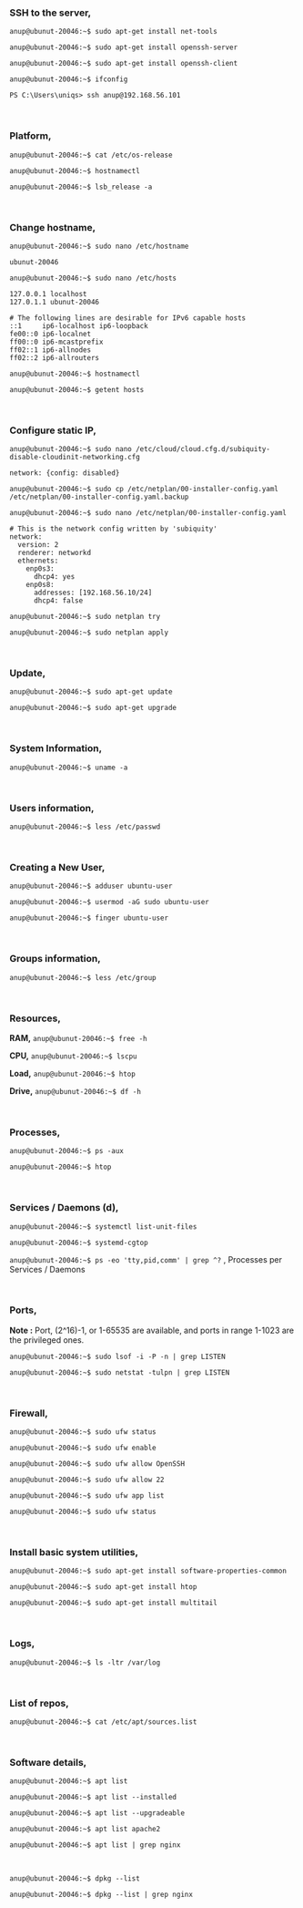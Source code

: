 ### SSH to the server,

`anup@ubunut-20046:~$ sudo apt-get install net-tools`

`anup@ubunut-20046:~$ sudo apt-get install openssh-server`

`anup@ubunut-20046:~$ sudo apt-get install openssh-client`


`anup@ubunut-20046:~$ ifconfig`

`PS C:\Users\uniqs> ssh anup@192.168.56.101`

<br>

### Platform,

`anup@ubunut-20046:~$ cat /etc/os-release`

`anup@ubunut-20046:~$ hostnamectl`

`anup@ubunut-20046:~$ lsb_release -a`

<br>

### Change hostname,

`anup@ubunut-20046:~$ sudo nano /etc/hostname`

    ubunut-20046

`anup@ubunut-20046:~$ sudo nano /etc/hosts`

    127.0.0.1 localhost
    127.0.1.1 ubunut-20046
    
    # The following lines are desirable for IPv6 capable hosts
    ::1     ip6-localhost ip6-loopback
    fe00::0 ip6-localnet
    ff00::0 ip6-mcastprefix
    ff02::1 ip6-allnodes
    ff02::2 ip6-allrouters

`anup@ubunut-20046:~$ hostnamectl`

`anup@ubunut-20046:~$ getent hosts`

<br>

### Configure static IP,

`anup@ubunut-20046:~$ sudo nano /etc/cloud/cloud.cfg.d/subiquity-disable-cloudinit-networking.cfg`

    network: {config: disabled}


`anup@ubunut-20046:~$ sudo cp /etc/netplan/00-installer-config.yaml /etc/netplan/00-installer-config.yaml.backup`

`anup@ubunut-20046:~$ sudo nano /etc/netplan/00-installer-config.yaml`

    # This is the network config written by 'subiquity'
    network:
      version: 2
      renderer: networkd
      ethernets:
        enp0s3:
          dhcp4: yes
        enp0s8:
          addresses: [192.168.56.10/24]
          dhcp4: false

`anup@ubunut-20046:~$ sudo netplan try`

`anup@ubunut-20046:~$ sudo netplan apply`

<br>

### Update,

`anup@ubunut-20046:~$ sudo apt-get update`

`anup@ubunut-20046:~$ sudo apt-get upgrade`

<br>

### System Information,

`anup@ubunut-20046:~$ uname -a`

<br>

### Users information,

`anup@ubunut-20046:~$ less /etc/passwd`

<br>

### Creating a New User,

`anup@ubunut-20046:~$ adduser ubuntu-user`

`anup@ubunut-20046:~$ usermod -aG sudo ubuntu-user`

`anup@ubunut-20046:~$ finger ubuntu-user`

<br>

### Groups information,

`anup@ubunut-20046:~$ less /etc/group`

<br>

### Resources,

**RAM,** `anup@ubunut-20046:~$ free -h`

**CPU,** `anup@ubunut-20046:~$ lscpu`

**Load,** `anup@ubunut-20046:~$ htop`

**Drive,** `anup@ubunut-20046:~$ df -h`

<br>

### Processes,

`anup@ubunut-20046:~$ ps -aux`

`anup@ubunut-20046:~$ htop`

<br>

### Services / Daemons (d),

`anup@ubunut-20046:~$ systemctl list-unit-files`

`anup@ubunut-20046:~$ systemd-cgtop`

`anup@ubunut-20046:~$ ps -eo 'tty,pid,comm' | grep ^?` , Processes per Services / Daemons

<br>

### Ports,

**Note :** Port, (2^16)-1, or 1-65535 are available, and ports in range 1-1023 are the privileged ones.

`anup@ubunut-20046:~$ sudo lsof -i -P -n | grep LISTEN`

`anup@ubunut-20046:~$ sudo netstat -tulpn | grep LISTEN`

<br>

### Firewall,

`anup@ubunut-20046:~$ sudo ufw status`

`anup@ubunut-20046:~$ sudo ufw enable`

`anup@ubunut-20046:~$ sudo ufw allow OpenSSH`

`anup@ubunut-20046:~$ sudo ufw allow 22`

`anup@ubunut-20046:~$ sudo ufw app list`

`anup@ubunut-20046:~$ sudo ufw status`

<br>

### Install basic system utilities,

`anup@ubunut-20046:~$ sudo apt-get install software-properties-common`

`anup@ubunut-20046:~$ sudo apt-get install htop`

`anup@ubunut-20046:~$ sudo apt-get install multitail`

<br>

### Logs,

`anup@ubunut-20046:~$ ls -ltr /var/log`

<br>

### List of repos,

`anup@ubunut-20046:~$ cat /etc/apt/sources.list`

<br>

### Software details,

`anup@ubunut-20046:~$ apt list`

`anup@ubunut-20046:~$ apt list --installed`

`anup@ubunut-20046:~$ apt list --upgradeable`

`anup@ubunut-20046:~$ apt list apache2`

`anup@ubunut-20046:~$ apt list | grep nginx`

<br>

`anup@ubunut-20046:~$ dpkg --list`

`anup@ubunut-20046:~$ dpkg --list | grep nginx`

<br>

